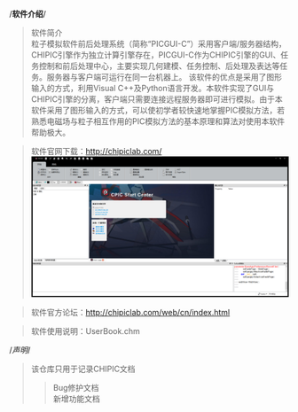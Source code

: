 /**软件介绍**/
> 软件简介</br>
粒子模拟软件前后处理系统（简称“PICGUI-C”）采用客户端/服务器结构，CHIPIC引擎作为独立计算引擎存在，PICGUI-C作为CHIPIC引擎的GUI、任务控制和前后处理中心，主要实现几何建模、任务控制、后处理及表达等任务。服务器与客户端可运行在同一台机器上。
该软件的优点是采用了图形输入的方式，利用Visual C++及Python语言开发。本软件实现了GUI与CHIPIC引擎的分离，客户端只需要连接远程服务器即可进行模拟。由于本软件采用了图形输入的方式，可以使初学者较快速地掌握PIC模拟方法，若熟悉电磁场与粒子相互作用的PIC模拟方法的基本原理和算法对使用本软件帮助极大。

> 软件官网下载：http://chipiclab.com/ </br>
![mainInterface](https://github.com/zhao-zhou/CHIPIC/blob/master/picture/mainInterface.png)

> 软件官方论坛：http://chipiclab.com/web/cn/index.html

> 软件使用说明：UserBook.chm

/*声明*/
> 该仓库只用于记录CHIPIC文档
>> Bug修护文档</br>
>> 新增功能文档</br>



